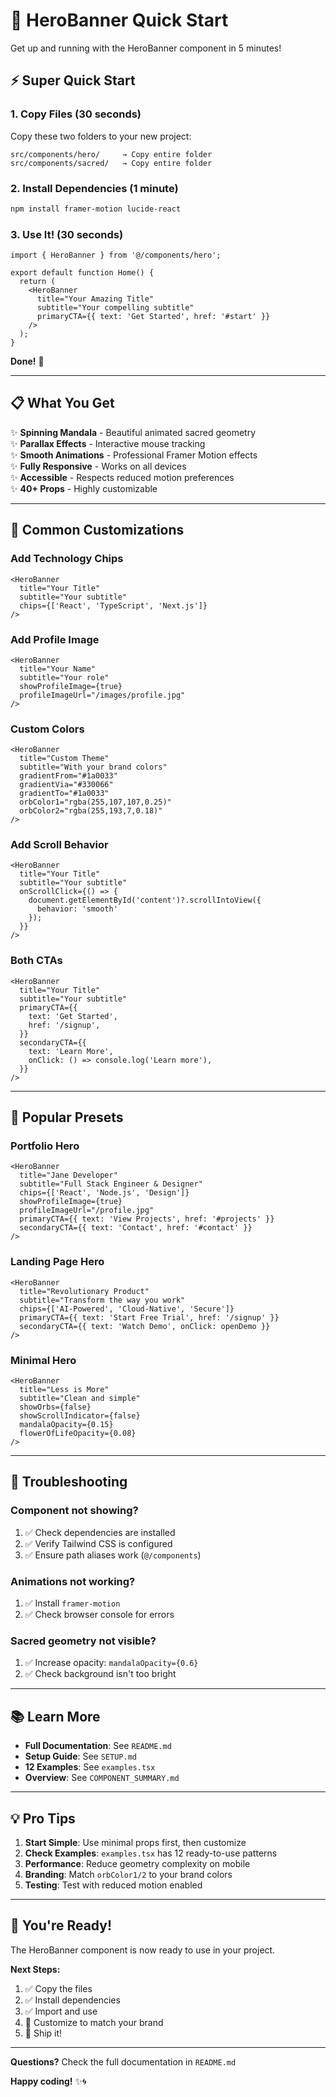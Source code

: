 # 🚀 HeroBanner Quick Start

Get up and running with the HeroBanner component in 5 minutes!

## ⚡ Super Quick Start

### 1. Copy Files (30 seconds)

Copy these two folders to your new project:

```
src/components/hero/     → Copy entire folder
src/components/sacred/   → Copy entire folder
```

### 2. Install Dependencies (1 minute)

```bash
npm install framer-motion lucide-react
```

### 3. Use It! (30 seconds)

```tsx
import { HeroBanner } from '@/components/hero';

export default function Home() {
  return (
    <HeroBanner
      title="Your Amazing Title"
      subtitle="Your compelling subtitle"
      primaryCTA={{ text: 'Get Started', href: '#start' }}
    />
  );
}
```

**Done!** 🎉

---

## 📋 What You Get

✨ **Spinning Mandala** - Beautiful animated sacred geometry  
✨ **Parallax Effects** - Interactive mouse tracking  
✨ **Smooth Animations** - Professional Framer Motion effects  
✨ **Fully Responsive** - Works on all devices  
✨ **Accessible** - Respects reduced motion preferences  
✨ **40+ Props** - Highly customizable  

---

## 🎨 Common Customizations

### Add Technology Chips

```tsx
<HeroBanner
  title="Your Title"
  subtitle="Your subtitle"
  chips={['React', 'TypeScript', 'Next.js']}
/>
```

### Add Profile Image

```tsx
<HeroBanner
  title="Your Name"
  subtitle="Your role"
  showProfileImage={true}
  profileImageUrl="/images/profile.jpg"
/>
```

### Custom Colors

```tsx
<HeroBanner
  title="Custom Theme"
  subtitle="With your brand colors"
  gradientFrom="#1a0033"
  gradientVia="#330066"
  gradientTo="#1a0033"
  orbColor1="rgba(255,107,107,0.25)"
  orbColor2="rgba(255,193,7,0.18)"
/>
```

### Add Scroll Behavior

```tsx
<HeroBanner
  title="Your Title"
  subtitle="Your subtitle"
  onScrollClick={() => {
    document.getElementById('content')?.scrollIntoView({ 
      behavior: 'smooth' 
    });
  }}
/>
```

### Both CTAs

```tsx
<HeroBanner
  title="Your Title"
  subtitle="Your subtitle"
  primaryCTA={{
    text: 'Get Started',
    href: '/signup',
  }}
  secondaryCTA={{
    text: 'Learn More',
    onClick: () => console.log('Learn more'),
  }}
/>
```

---

## 🎯 Popular Presets

### Portfolio Hero

```tsx
<HeroBanner
  title="Jane Developer"
  subtitle="Full Stack Engineer & Designer"
  chips={['React', 'Node.js', 'Design']}
  showProfileImage={true}
  profileImageUrl="/profile.jpg"
  primaryCTA={{ text: 'View Projects', href: '#projects' }}
  secondaryCTA={{ text: 'Contact', href: '#contact' }}
/>
```

### Landing Page Hero

```tsx
<HeroBanner
  title="Revolutionary Product"
  subtitle="Transform the way you work"
  chips={['AI-Powered', 'Cloud-Native', 'Secure']}
  primaryCTA={{ text: 'Start Free Trial', href: '/signup' }}
  secondaryCTA={{ text: 'Watch Demo', onClick: openDemo }}
/>
```

### Minimal Hero

```tsx
<HeroBanner
  title="Less is More"
  subtitle="Clean and simple"
  showOrbs={false}
  showScrollIndicator={false}
  mandalaOpacity={0.15}
  flowerOfLifeOpacity={0.08}
/>
```

---

## 🔧 Troubleshooting

### Component not showing?

1. ✅ Check dependencies are installed
2. ✅ Verify Tailwind CSS is configured
3. ✅ Ensure path aliases work (`@/components`)

### Animations not working?

1. ✅ Install `framer-motion`
2. ✅ Check browser console for errors

### Sacred geometry not visible?

1. ✅ Increase opacity: `mandalaOpacity={0.6}`
2. ✅ Check background isn't too bright

---

## 📚 Learn More

- **Full Documentation**: See `README.md`
- **Setup Guide**: See `SETUP.md`
- **12 Examples**: See `examples.tsx`
- **Overview**: See `COMPONENT_SUMMARY.md`

---

## 💡 Pro Tips

1. **Start Simple**: Use minimal props first, then customize
2. **Check Examples**: `examples.tsx` has 12 ready-to-use patterns
3. **Performance**: Reduce geometry complexity on mobile
4. **Branding**: Match `orbColor1/2` to your brand colors
5. **Testing**: Test with reduced motion enabled

---

## 🎊 You're Ready!

The HeroBanner component is now ready to use in your project.

**Next Steps:**
1. ✅ Copy the files
2. ✅ Install dependencies  
3. ✅ Import and use
4. 🎨 Customize to match your brand
5. 🚀 Ship it!

---

**Questions?** Check the full documentation in `README.md`

**Happy coding!** ✨🌀

